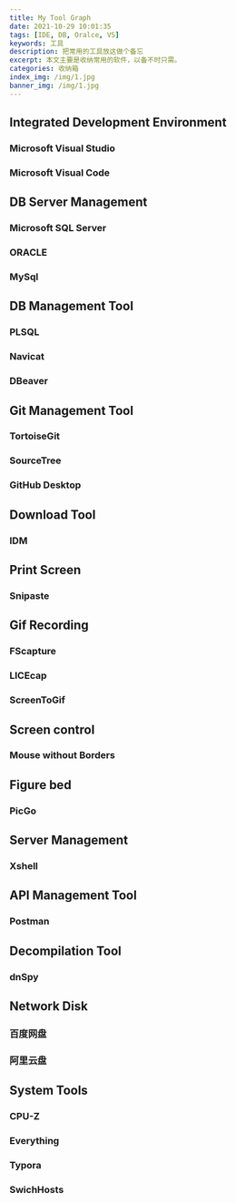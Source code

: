 ```yaml
---
title: My Tool Graph
date: 2021-10-29 10:01:35
tags: [IDE, DB, Oralce, VS] 
keywords: 工具
description: 把常用的工具放这做个备忘
excerpt: 本文主要是收纳常用的软件，以备不时只需。
categories: 收纳箱
index_img: /img/1.jpg
banner_img: /img/1.jpg
---
```


##  Integrated Development Environment

### Microsoft Visual Studio

### Microsoft Visual Code

## DB Server Management

### Microsoft  SQL Server 

### ORACLE

### MySql

## DB Management Tool

### PLSQL

### Navicat

### DBeaver

## Git Management Tool

### TortoiseGit

### SourceTree

### GitHub Desktop

## Download Tool

### IDM

## Print Screen

### Snipaste

## Gif Recording

### FScapture

### LICEcap

### ScreenToGif 

## Screen control

### Mouse without Borders

## Figure bed

### PicGo

## Server Management

### Xshell

## API Management Tool

### Postman

## Decompilation Tool

### dnSpy

## Network Disk

### 百度网盘

### 阿里云盘

## System Tools

### CPU-Z

### Everything

### Typora

### SwichHosts